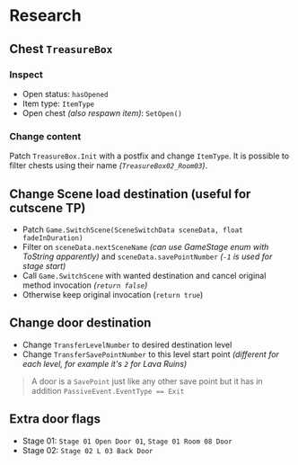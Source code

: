 # Research

## Chest `TreasureBox`

### Inspect

- Open status: `hasOpened`
- Item type: `ItemType`
- Open chest _(also respawn item)_: `SetOpen()`

### Change content

Patch `TreasureBox.Init` with a postfix and change `ItemType`. It is possible to filter chests using their name _(`TreasureBox02_Room03`)_.

## Change Scene load destination (useful for cutscene TP)

- Patch `Game.SwitchScene(SceneSwitchData sceneData, float fadeInDuration)`
- Filter on `sceneData.nextSceneName` _(can use GameStage enum with ToString apparently)_ and `sceneData.savePointNumber` _(`-1` is used for stage start)_
- Call `Game.SwitchScene` with wanted destination and cancel original method invocation _(`return false`)_
- Otherwise keep original invocation (`return true`)

## Change door destination

- Change `TransferLevelNumber` to desired destination level
- Change `TransferSavePointNumber` to this level start point _(different for each level, for example it's `2` for Lava Ruins)_

> A door is a `SavePoint` just like any other save point but it has in addition `PassiveEvent.EventType == Exit`

## Extra door flags

- Stage 01: `Stage 01 Open Door 01`, `Stage 01 Room 08 Door`
- Stage 02: `Stage 02 L 03 Back Door`
